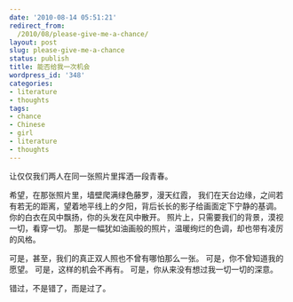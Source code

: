 ```yaml
---
date: '2010-08-14 05:51:21'
redirect_from:
  /2010/08/please-give-me-a-chance/
layout: post
slug: please-give-me-a-chance
status: publish
title: 能否给我一次机会
wordpress_id: '348'
categories:
- literature
- thoughts
tags:
- chance
- Chinese
- girl
- literature
- thoughts
---
```


让仅仅我们两人在同一张照片里挥洒一段青春。


希望，在那张照片里，墙壁爬满绿色藤罗，漫天红霞，
我们在天台边缘，之间若有若无的距离，望着地平线上的夕阳，背后长长的影子给画面定下宁静的基调。
你的白衣在风中飘扬，你的头发在风中散开。
照片上，只需要我们的背景，漠视一切，看穿一切。
那是一幅犹如油画般的照片，温暖绚烂的色调，却也带有凌厉的风格。

可是，甚至，我们的真正双人照也不曾有哪怕那么一张。
可是，你不曾知道我的愿望。
可是，这样的机会不再有。
可是，你从来没有想过我一切一切的深意。

错过，不是错了，而是过了。
